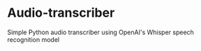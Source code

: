 # Audio-transcriber
Simple Python audio transcriber using OpenAI's Whisper speech recognition model
